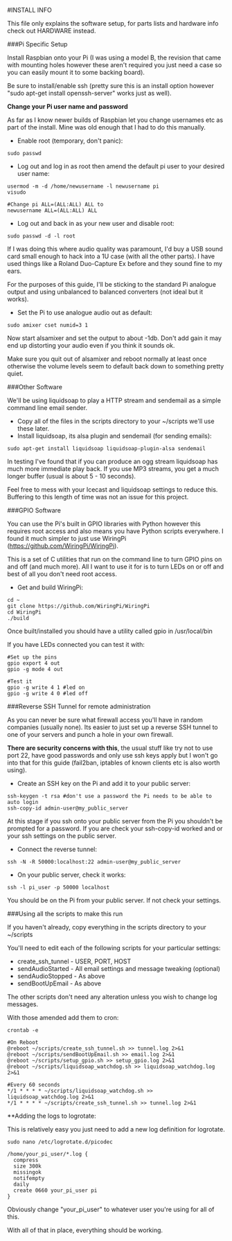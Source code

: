 #INSTALL INFO

This file only explains the software setup, for parts lists and hardware info
check out HARDWARE instead.

###Pi Specific Setup

Install Raspbian onto your Pi (I was using a model B, the revision that came
with mounting holes however these aren't required you just need a case so you 
can easily mount it to some backing board).

Be sure to install/enable ssh (pretty sure this is an install option however 
"sudo apt-get install openssh-server" works just as well).

**Change your Pi user name and password**

As far as I know newer builds of Raspbian let you change usernames etc as part
of the install.  Mine was old enough that I had to do this manually.

* Enable root (temporary, don't panic):
```
sudo passwd
```
* Log out and log in as root then amend the default pi user to your desired 
user name:
```
usermod -m -d /home/newusername -l newusername pi
visudo

#Change pi ALL=(ALL:ALL) ALL to
newusername ALL=(ALL:ALL) ALL
```
* Log out and back in as your new user and disable root:
```
sudo passwd -d -l root
```

If I was doing this where audio quality was paramount, I'd buy a USB sound card
small enough to hack into a 1U case (with all the other parts).  I have used 
things like a Roland Duo-Capture Ex before and they sound fine to my ears.

For the purposes of this guide, I'll be sticking to the standard Pi analogue 
output and using unbalanced to balanced converters (not ideal but it works).

* Set the Pi to use analogue audio out as default:
```
sudo amixer cset numid=3 1
```

Now start alsamixer and set the output to about -1db.  Don't add gain it may end
up distorting your audio even if you think it sounds ok.

Make sure you quit out of alsamixer and reboot normally at least once otherwise
the volume levels seem to default back down to something pretty quiet.


###Other Software

We'll be using liquidsoap to play a HTTP stream and sendemail as a simple command
line email sender.

* Copy all of the files in the scripts directory to your ~/scripts we'll use 
  these later.
* Install liquidsoap, its alsa plugin and sendemail (for sending emails):
```
sudo apt-get install liquidsoap liquidsoap-plugin-alsa sendemail
```

In testing I've found that if you can produce an ogg stream liquidsoap has much
more immediate play back.  If you use MP3 streams, you get a much longer buffer
(usual is about 5 - 10 seconds).

Feel free to mess with your Icecast and liquidsoap settings to reduce this.
Buffering to this length of time was not an issue for this project.


###GPIO Software

You can use the Pi's built in GPIO libraries with Python however this requires
root access and also means you have Python scripts everywhere.  I found it much
simpler to just use WiringPi (https://github.com/WiringPi/WiringPi).

This is a set of C utilities that run on the command line to turn GPIO pins on
and off (and much more).  All I want to use it for is to turn LEDs on or off
and best of all you don't need root access.

* Get and build WiringPi:
```
cd ~
git clone https://github.com/WiringPi/WiringPi
cd WiringPi
./build
```

Once built/installed you should have a utility called gpio in /usr/local/bin

If you have LEDs connected you can test it with:
```
#Set up the pins
gpio export 4 out
gpio -g mode 4 out

#Test it
gpio -g write 4 1 #led on
gpio -g write 4 0 #led off
```


###Reverse SSH Tunnel for remote administration

As you can never be sure what firewall access you'll have in random companies
(usually none).  Its easier to just set up a reverse SSH tunnel to one of your
servers and punch a hole in your own firewall.

**There are security concerns with this**, the usual stuff like try not to use 
port 22, have good passwords and only use ssh keys apply but I won't go into 
that for this guide (fail2ban, iptables of known clients etc is also worth 
using).

* Create an SSH key on the Pi and add it to your public server:
```
ssh-keygen -t rsa #don't use a password the Pi needs to be able to auto login
ssh-copy-id admin-user@my_public_server
```

At this stage if you ssh onto your public server from the Pi you shouldn't be 
prompted for a password.  If you are check your ssh-copy-id worked and or your
ssh settings on the public server.

* Connect the reverse tunnel:
```
ssh -N -R 50000:localhost:22 admin-user@my_public_server
```
* On your public server, check it works:
```
ssh -l pi_user -p 50000 localhost
```
You should be on the Pi from your public server.  If not check your settings.

###Using all the scripts to make this run

If you haven't already, copy everything in the scripts directory to your
~/scripts

You'll need to edit each of the following scripts for your particular settings:
* create_ssh_tunnel - USER, PORT, HOST
* sendAudioStarted - All email settings and message tweaking (optional)
* sendAudioStopped - As above
* sendBootUpEmail - As above

The other scripts don't need any alteration unless you wish to change log 
messages.

With those amended add them to cron:
```
crontab -e

#On Reboot
@reboot ~/scripts/create_ssh_tunnel.sh >> tunnel.log 2>&1
@reboot ~/scripts/sendBootUpEmail.sh >> email.log 2>&1
@reboot ~/scripts/setup_gpio.sh >> setup_gpio.log 2>&1
@reboot ~/scripts/liquidsoap_watchdog.sh >> liquidsoap_watchdog.log 2>&1

#Every 60 seconds
*/1 * * * * ~/scripts/liquidsoap_watchdog.sh >> liquidsoap_watchdog.log 2>&1
*/1 * * * * ~/scripts/create_ssh_tunnel.sh >> tunnel.log 2>&1
```

**Adding the logs to logrotate:

This is relatively easy you just need to add a new log definition for logrotate.

```
sudo nano /etc/logrotate.d/picodec

/home/your_pi_user/*.log {
  compress
  size 300k
  missingok
  notifempty
  daily
  create 0660 your_pi_user pi
}
```
Obviously change "your_pi_user" to whatever user you're using for all of this.

With all of that in place, everything should be working.
